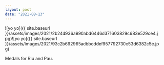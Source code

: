 ```yaml
---
layout: post
date: "2021-08-13"
---
```


![yo yo]({{ site.baseurl }}/assets/images/2021/2b24d936a990abd6446d371603829c683e529ce4.jpg)![yo yo]({{ site.baseurl }}/assets/images/2021/93c2b692965adbbcddef957792730c53d6382c5e.jpg)

Medals for Riu and Pau.
